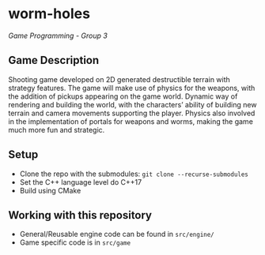 # worm-holes

*Game Programming - Group 3*

## Game Description
Shooting game developed on 2D generated destructible terrain with strategy features. The game will make use of physics for the weapons, with the addition of pickups appearing on the game world. Dynamic way of rendering and building the world, with the characters’ ability of building new terrain and camera movements supporting the player. Physics also involved in the implementation of portals for weapons and worms, making the game much more fun and strategic.


## Setup

- Clone the repo with the submodules: `git clone --recurse-submodules`
- Set the C++ language level do C++17
- Build using CMake

## Working with this repository

- General/Reusable engine code can be found in `src/engine/`
- Game specific code is in `src/game`
